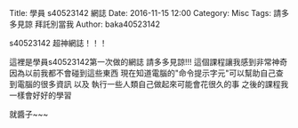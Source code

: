 Title: 學員 s40523142  網誌
Date: 2016-11-15 12:00
Category: Misc
Tags: 請多多見諒  拜託別當我 
Author: baka40523142

s40523142  超神網誌！！！

<!-- PELICAN_END_SUMMARY -->

這裡是學員s40523142第一次做的網誌
請多多見諒!!!
這個課程讓我感到非常神奇   因為以前我都不會碰到這些東西  現在知道電腦的"命令提示字元"可以幫助自己查到電腦的很多資訊 以及 執行一些人類自己做起來可能會花很久的事
之後的課程我一樣會好好的學習

就醬子~~~